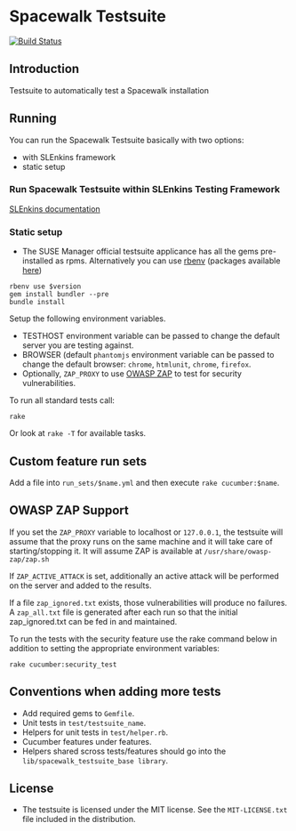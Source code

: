 
# Spacewalk Testsuite

[![Build Status](https://travis-ci.org/SUSE/spacewalk-testsuite-base.svg?branch=master)](https://travis-ci.org/SUSE/spacewalk-testsuite-base)

## Introduction

Testsuite to automatically test a Spacewalk installation

## Running

You can run the Spacewalk Testsuite basically with two options:

* with SLEnkins framework 
* static setup 

### Run Spacewalk Testsuite within SLEnkins Testing Framework

[SLEnkins documentation](docs/SLEnkins-howto.md)


### Static setup
* The SUSE Manager official testsuite applicance has all the gems pre-installed as rpms. Alternatively you can use [rbenv](http://rbenv.org/) (packages available [here](https://software.opensuse.org/download/package?project=devel:languages:ruby:extensions&package=rbenv))

```console
rbenv use $version
gem install bundler --pre
bundle install
```

Setup the following environment variables.

* TESTHOST environment variable can be passed to change the default server you are testing against.
* BROWSER (default `phantomjs` environment variable can be passed to change the default browser: `chrome`, `htmlunit`, `chrome`, `firefox`.
* Optionally, `ZAP_PROXY` to use [OWASP ZAP](https://code.google.com/p/zaproxy) to test for security vulnerabilities.

To run all standard tests call:

```console
rake
```

Or look at `rake -T` for available tasks.

## Custom feature run sets

Add a file into `run_sets/$name.yml` and then execute `rake cucumber:$name`.

## OWASP ZAP Support

If you set the `ZAP_PROXY` variable to localhost or `127.0.0.1`, the testsuite
will assume that the proxy runs on the same machine and it will take care
of starting/stopping it. It will assume ZAP is available at `/usr/share/owasp-zap/zap.sh`

If `ZAP_ACTIVE_ATTACK` is set, additionally an active attack will be performed on the
server and added to the results.

If a file `zap_ignored.txt` exists, those vulnerabilities will produce no failures.
A `zap_all.txt` file is generated after each run so that the initial zap_ignored.txt
can be fed in and maintained.

To run the tests with the security feature use the rake command below in addition 
to setting the appropriate environment variables:

```console
rake cucumber:security_test
```

## Conventions when adding more tests

* Add required gems to `Gemfile`.
* Unit tests in `test/testsuite_name`.
* Helpers for unit tests in `test/helper.rb`.
* Cucumber features under features.
* Helpers shared scross tests/features should go into the `lib/spacewalk_testsuite_base library`.

## License

* The testsuite is licensed under the MIT license. See the `MIT-LICENSE.txt` file included in the distribution.




